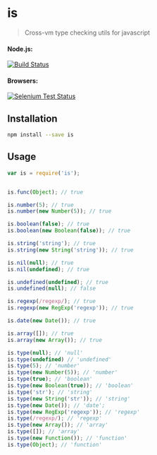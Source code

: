 # is

> Cross-vm type checking utils for javascript

#### Node.js:
[![Build Status](https://travis-ci.org//is.png)](https://travis-ci.org/tarruda/is)

#### Browsers:
[![Selenium Test Status](https://saucelabs.com/browser-matrix/_is.svg)](https://saucelabs.com/u/tarruda_is)


## Installation

```sh
npm install --save is
```

## Usage

```js
var is = require('is');


is.func(Object); // true

is.number(5); // true
is.number(new Number(5)); // true

is.boolean(false); // true
is.boolean(new Boolean(false)); // true

is.string('string'); // true
is.string(new String('string')); // true

is.nil(null); // true
is.nil(undefined); // true

is.undefined(undefined); // true
is.undefined(null); // false

is.regexp(/regexp/); // true
is.regexp(new RegExp('regexp')); // true

is.date(new Date()); // true

is.array([]); // true
is.array(new Array()); // true

is.type(null); // 'null'
is.type(undefined) // 'undefined'
is.type(5); // 'number'
is.type(new Number(5)); // 'number'
is.type(true); // 'boolean'
is.type(new Boolean(true)); // 'boolean'
is.type('str'); // 'string'
is.type(new String('str')); // 'string'
is.type(new Date()); // 'date';
is.type(new RegExp('regexp')); // 'regexp'
is.type(/regexp/); // 'regexp'
is.type(new Array()); // 'array'
is.type([]); // 'array'
is.type(new Function()); // 'function'
is.type(Object); // 'function'
```
